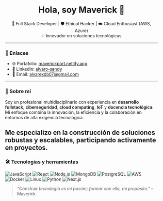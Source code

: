 
<h1 align="center">Hola, soy Maverick 👋</h1>

<p align="center">
🚀 Full Stack Developer | 🛡️ Ethical Hacker | ☁️ Cloud Enthusiast (AWS, Azure) <br>
💡 Innovador en soluciones tecnológicas
</p>

---

### 🔗 Enlaces
- 🌐 Portafolio: [maverickport.netlify.app](https://maverickport.netlify.app/)
- 💼 LinkedIn: [alvaro-sandy](https://linkedin.com/in/alvaro-sandy-3a2a422a1/)
- 📧 Email: alvarexdb07@gmail.com

---

### 🧠 Sobre mí

Soy un profesional multidisciplinario con experiencia en **desarrollo fullstack**, **ciberseguridad**, **cloud computing**, **IoT** y **docencia tecnológica**. Mi enfoque combina la innovación, la eficiencia y la colaboración en entornos de alta exigencia tecnológica.

Me especializo en la construcción de soluciones robustas y escalables, participando activamente en proyectos.
---

### 🛠️ Tecnologías y herramientas

![JavaScript](https://img.shields.io/badge/-JavaScript-black?style=flat-square&logo=javascript)
![React](https://img.shields.io/badge/-React-black?style=flat-square&logo=react)
![Node.js](https://img.shields.io/badge/-Node.js-black?style=flat-square&logo=node.js)
![MongoDB](https://img.shields.io/badge/-MongoDB-black?style=flat-square&logo=mongodb)
![PostgreSQL](https://img.shields.io/badge/-PostgreSQL-black?style=flat-square&logo=postgresql)
![AWS](https://img.shields.io/badge/-AWS-black?style=flat-square&logo=amazonaws)
![Docker](https://img.shields.io/badge/-Docker-black?style=flat-square&logo=docker)
![Linux](https://img.shields.io/badge/-Linux-black?style=flat-square&logo=linux)
![Python](https://img.shields.io/badge/-Python-black?style=flat-square&logo=python)
![Next.js](https://img.shields.io/badge/-Next.js-black?style=flat-square&logo=next.js)


> _“Construir tecnología es mi pasión; formar con ella, mi propósito.”_ – Maverick

